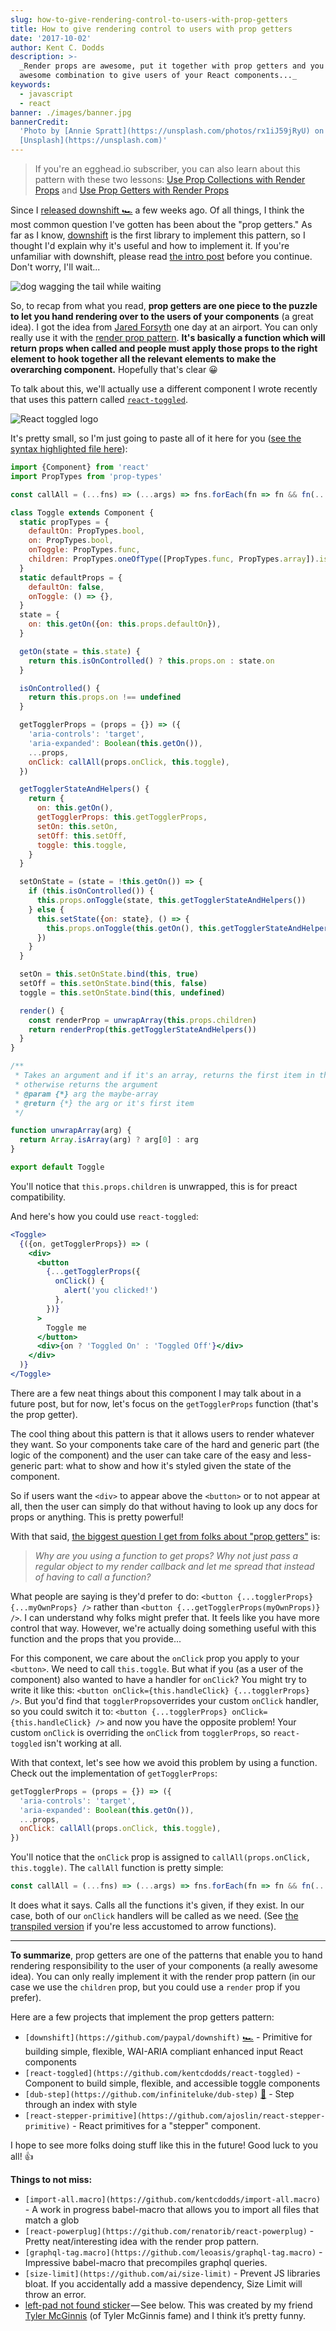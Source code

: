 ```yaml
---
slug: how-to-give-rendering-control-to-users-with-prop-getters
title: How to give rendering control to users with prop getters
date: '2017-10-02'
author: Kent C. Dodds
description: >-
  _Render props are awesome, put it together with prop getters and you have an
  awesome combination to give users of your React components..._
keywords:
  - javascript
  - react
banner: ./images/banner.jpg
bannerCredit:
  'Photo by [Annie Spratt](https://unsplash.com/photos/rx1iJ59jRyU) on
  [Unsplash](https://unsplash.com)'
---
```


> If you're an egghead.io subscriber, you can also learn about this pattern with
> these two lessons:
> [Use Prop Collections with Render Props](https://egghead.io/lessons/react-use-prop-collections-with-render-props)
> and
> [Use Prop Getters with Render Props](https://egghead.io/lessons/react-use-prop-getters-with-render-props)

Since I
[released downshift 🏎](https://kentcdodds.com/blog/introducing-downshift-for-react)
a few weeks ago. Of all things, I think the most common question I've gotten has
been about the "prop getters." As far as I know,
[downshift](https://github.com/paypal/downshift) is the first library to
implement this pattern, so I thought I'd explain why it's useful and how to
implement it. If you're unfamiliar with downshift, please read
[the intro post](https://kentcdodds.com/blog/introducing-downshift-for-react)
before you continue. Don't worry, I'll wait...

![dog wagging the tail while waiting](./images/0.gif)

So, to recap from what you read, **prop getters are one piece to the puzzle to
let you hand rendering over to the users of your components** (a great idea). I
got the idea from [Jared Forsyth](https://twitter.com/jaredforsyth) one day at
an airport. You can only really use it with the
[render prop pattern](https://cdb.reacttraining.com/use-a-render-prop-50de598f11ce).
**It's basically a function which will return props when called and people must
apply those props to the right element to hook together all the relevant
elements to make the overarching component.** Hopefully that's clear 😀

To talk about this, we'll actually use a different component I wrote recently
that uses this pattern called
[`react-toggled`](https://github.com/kentcdodds/react-toggled).

![React toggled logo](./images/1.png)

It's pretty small, so I'm just going to paste all of it here for you
([see the syntax highlighted file here](https://github.com/kentcdodds/react-toggled/blob/master/src/index.js)):

```js
import {Component} from 'react'
import PropTypes from 'prop-types'

const callAll = (...fns) => (...args) => fns.forEach(fn => fn && fn(...args))

class Toggle extends Component {
  static propTypes = {
    defaultOn: PropTypes.bool,
    on: PropTypes.bool,
    onToggle: PropTypes.func,
    children: PropTypes.oneOfType([PropTypes.func, PropTypes.array]).isRequired,
  }
  static defaultProps = {
    defaultOn: false,
    onToggle: () => {},
  }
  state = {
    on: this.getOn({on: this.props.defaultOn}),
  }

  getOn(state = this.state) {
    return this.isOnControlled() ? this.props.on : state.on
  }

  isOnControlled() {
    return this.props.on !== undefined
  }

  getTogglerProps = (props = {}) => ({
    'aria-controls': 'target',
    'aria-expanded': Boolean(this.getOn()),
    ...props,
    onClick: callAll(props.onClick, this.toggle),
  })

  getTogglerStateAndHelpers() {
    return {
      on: this.getOn(),
      getTogglerProps: this.getTogglerProps,
      setOn: this.setOn,
      setOff: this.setOff,
      toggle: this.toggle,
    }
  }

  setOnState = (state = !this.getOn()) => {
    if (this.isOnControlled()) {
      this.props.onToggle(state, this.getTogglerStateAndHelpers())
    } else {
      this.setState({on: state}, () => {
        this.props.onToggle(this.getOn(), this.getTogglerStateAndHelpers())
      })
    }
  }

  setOn = this.setOnState.bind(this, true)
  setOff = this.setOnState.bind(this, false)
  toggle = this.setOnState.bind(this, undefined)

  render() {
    const renderProp = unwrapArray(this.props.children)
    return renderProp(this.getTogglerStateAndHelpers())
  }
}

/**
 * Takes an argument and if it's an array, returns the first item in the array
 * otherwise returns the argument
 * @param {*} arg the maybe-array
 * @return {*} the arg or it's first item
 */

function unwrapArray(arg) {
  return Array.isArray(arg) ? arg[0] : arg
}

export default Toggle
```

You'll notice that `this.props.children` is unwrapped, this is for preact
compatibility.

And here's how you could use `react-toggled`:

```jsx
<Toggle>
  {({on, getTogglerProps}) => (
    <div>
      <button
        {...getTogglerProps({
          onClick() {
            alert('you clicked!')
          },
        })}
      >
        Toggle me
      </button>
      <div>{on ? 'Toggled On' : 'Toggled Off'}</div>
    </div>
  )}
</Toggle>
```

There are a few neat things about this component I may talk about in a future
post, but for now, let's focus on the `getTogglerProps` function (that's the
prop getter).

The cool thing about this pattern is that it allows users to render whatever
they want. So your components take care of the hard and generic part (the logic
of the component) and the user can take care of the easy and less-generic part:
what to show and how it's styled given the state of the component.

So if users want the `<div>` to appear above the `<button>` or to not appear at
all, then the user can simply do that without having to look up any docs for
props or anything. This is pretty powerful!

With that said,
[the biggest question I get from folks about "prop getters"](https://twitter.com/sprjrx/status/908367026619506688)
is:

> _Why are you using a function to get props? Why not just pass a regular object
> to my render callback and let me spread that instead of having to call a
> function?_

What people are saying is they'd prefer to do:
`<button {...togglerProps} {...myOwnProps} />` rather than
`<button {...getTogglerProps(myOwnProps)} />`. I can understand why folks might
prefer that. It feels like you have more control that way. However, we're
actually doing something useful with this function and the props that you
provide...

For this component, we care about the `onClick` prop you apply to your
`<button>`. We need to call `this.toggle`. But what if you (as a user of the
component) also wanted to have a handler for `onClick`? You might try to write
it like this: `<button onClick={this.handleClick} {...togglerProps} />`. But
you'd find that `togglerProps`overrides your custom `onClick` handler, so you
could switch it to: `<button {...togglerProps} onClick={this.handleClick} />`
and now you have the opposite problem! Your custom `onClick` is overriding the
`onClick` from `togglerProps`, so `react-toggled` isn't working at all.

With that context, let's see how we avoid this problem by using a function.
Check out the implementation of `getTogglerProps`:

```js
getTogglerProps = (props = {}) => ({
  'aria-controls': 'target',
  'aria-expanded': Boolean(this.getOn()),
  ...props,
  onClick: callAll(props.onClick, this.toggle),
})
```

You'll notice that the `onClick` prop is assigned to
`callAll(props.onClick, this.toggle)`. The `callAll` function is pretty simple:

```js
const callAll = (...fns) => (...args) => fns.forEach(fn => fn && fn(...args))
```

It does what it says. Calls all the functions it's given, if they exist. In our
case, both of our `onClick` handlers will be called as we need. (See
[the transpiled version](http://babeljs.io/repl/#?babili=false&browsers=&build=&builtIns=false&code_lz=MYewdgzgLgBMCGAbRBBZMC8MAUA6fAZpAJSYB8O-u8ATgOYSkYVES4Eg0Ci8wAFtiLkYQgGSiRYPPloNixIA&debug=false&circleciRepo=&evaluate=true&lineWrap=false&presets=env&prettier=false&targets=&version=6.26.0)
if you're less accustomed to arrow functions).

---

**To summarize**, prop getters are one of the patterns that enable you to hand
rendering responsibility to the user of your components (a really awesome idea).
You can only really implement it with the render prop pattern (in our case we
use the `children` prop, but you could use a `render` prop if you prefer).

Here are a few projects that implement the prop getters pattern:

- `[downshift](https://github.com/paypal/downshift)`
  [🏎](https://github.com/paypal/downshift) - Primitive for building simple,
  flexible, WAI-ARIA compliant enhanced input React components
- `[react-toggled](https://github.com/kentcdodds/react-toggled)` - Component to
  build simple, flexible, and accessible toggle components
- `[dub-step](https://github.com/infiniteluke/dub-step)`
  [🕺](https://github.com/infiniteluke/dub-step) - Step through an index with
  style
- `[react-stepper-primitive](https://github.com/ajoslin/react-stepper-primitive)` -
  React primitives for a "stepper" component.

I hope to see more folks doing stuff like this in the future! Good luck to you
all! 👍

**Things to not miss:**

- `[import-all.macro](https://github.com/kentcdodds/import-all.macro)` - A work
  in progress babel-macro that allows you to import all files that match a glob
- `[react-powerplug](https://github.com/renatorib/react-powerplug)` - Pretty
  neat/interesting idea with the render prop pattern.
- `[graphql-tag.macro](https://github.com/leoasis/graphql-tag.macro)` -
  Impressive babel-macro that precompiles graphql queries.
- `[size-limit](https://github.com/ai/size-limit)` - Prevent JS libraries bloat.
  If you accidentally add a massive dependency, Size Limit will throw an error.
- [left-pad not found sticker](https://www.stickermule.com/marketplace/11354-left-pad) — See
  below. This was created by my friend
  [Tyler McGinnis](https://medium.com/u/c52389e3ee63) (of Tyler McGinnis fame)
  and I think it’s pretty funny.
